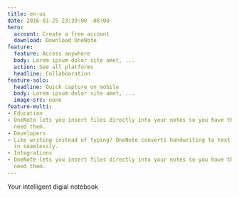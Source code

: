 ```yaml
---
title: en-us
date: 2016-01-25 23:39:00 -08:00
hero:
  account: Create a free account
  download: Download OneNote
feature:
  feature: Access anywhere
  body: Lorem ipsum dolor site amet, ...
  action: See all platforms
  headline: Collaboaration
feature-solo:
  headline: Quick capture on mobile
  body: Lorem ipsum dolor site amet, ...
  image-src: none
feature-multi:
- Education
- OneNote lets you insert files directly into your notes so you have them when you
  need them.
- Developers
- Like writing instead of typing? OneNote converts handwriting to text. View that
  in seamlessly.
- Integrations
- OneNote lets you insert files directly into your notes so you have them when you
  need them.
---
```


Your intelligent digial notebook